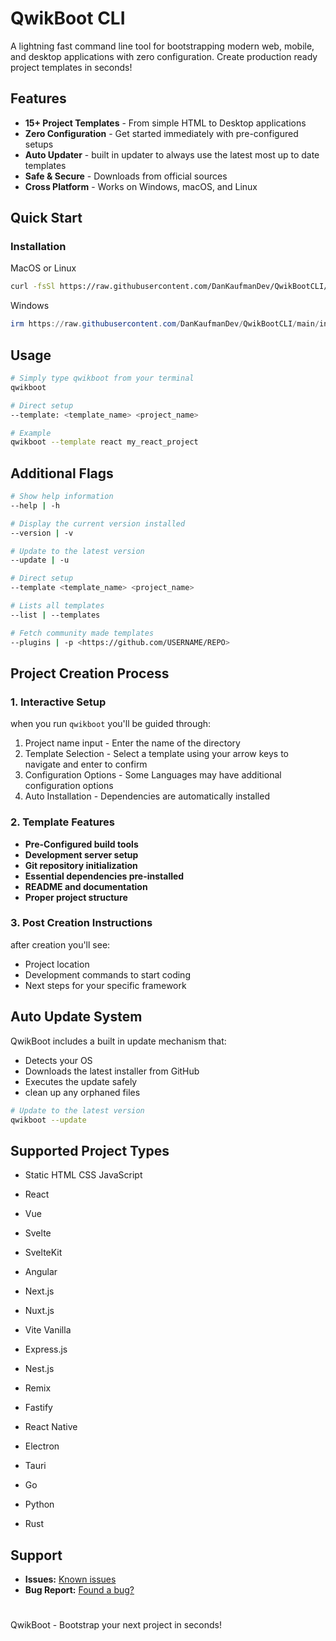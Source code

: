 # QwikBoot CLI

A lightning fast command line tool for bootstrapping modern web, mobile, and desktop applications with zero configuration. Create production ready project templates in seconds!

## Features
- **15+ Project Templates** - From simple HTML to Desktop applications
- **Zero Configuration** - Get started immediately with pre-configured setups
- **Auto Updater** - built in updater to always use the latest most up to date templates
- **Safe & Secure** - Downloads from official sources 
- **Cross Platform** - Works on Windows, macOS, and Linux

## Quick Start

### Installation

MacOS or Linux 
```bash 
curl -fsSl https://raw.githubusercontent.com/DanKaufmanDev/QwikBootCLI/main/install.sh | sh
```
Windows
```powershell
irm https://raw.githubusercontent.com/DanKaufmanDev/QwikBootCLI/main/install.ps1 | iex
```

## Usage
```bash
# Simply type qwikboot from your terminal
qwikboot

# Direct setup
--template: <template_name> <project_name>

# Example
qwikboot --template react my_react_project
```
## Additional Flags
```bash
# Show help information  
--help | -h

# Display the current version installed 
--version | -v

# Update to the latest version 
--update | -u

# Direct setup 
--template <template_name> <project_name>

# Lists all templates
--list | --templates

# Fetch community made templates
--plugins | -p <https://github.com/USERNAME/REPO>
```


## Project Creation Process 
### 1. Interactive Setup
when you run `qwikboot` you'll be guided through:

1. Project name input - Enter the name of the directory 
2. Template Selection - Select a template using your arrow keys to navigate and enter to confirm 
3. Configuration Options - Some Languages may have additional configuration options
4. Auto Installation - Dependencies are automatically installed 

### 2. Template Features 

- **Pre-Configured build tools**
- **Development server setup**
- **Git repository initialization**
- **Essential dependencies pre-installed**
- **README and documentation**
- **Proper project structure**

### 3. Post Creation Instructions
after creation you'll see:

- Project location
- Development commands to start coding
- Next steps for your specific framework

## Auto Update System 
QwikBoot includes a built in update mechanism that:
 
 - Detects your OS
 - Downloads the latest installer from GitHub
 - Executes the update safely 
 - clean up any orphaned files

 ```bash
 # Update to the latest version
 qwikboot --update
 ```

## Supported Project Types
- Static HTML CSS JavaScript
- React 
- Vue
- Svelte 
- SvelteKit
- Angular 
- Next.js
- Nuxt.js
- Vite Vanilla

- Express.js 
- Nest.js
- Remix
- Fastify

- React Native

- Electron
- Tauri

- Go
- Python
- Rust

 ## Support 
 
 - **Issues:** [Known issues](https://github.com/DanKaufmanDev/QwikBootCLI/issues)
 - **Bug Report:** [Found a bug?](https://github.com/DanKaufmanDev/QwikBootCLI/issues/new?labels=bug)

 #
QwikBoot - Bootstrap your next project in seconds!
 #

